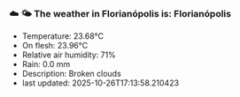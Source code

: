 ### ☁️ 🌤️  The weather in Florianópolis is: Florianópolis

- Temperature: 23.68°C
- On flesh: 23.96°C
- Relative air humidity: 71%
- Rain: 0.0 mm
- Description: Broken clouds
- last updated: 2025-10-26T17:13:58.210423
